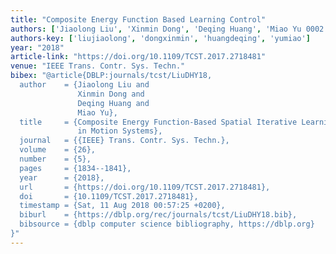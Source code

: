```yaml
---
title: "Composite Energy Function Based Learning Control"
authors: ['Jiaolong Liu', 'Xinmin Dong', 'Deqing Huang', 'Miao Yu 0002']
authors-key: ['liujiaolong', 'dongxinmin', 'huangdeqing', 'yumiao']
year: "2018"
article-link: "https://doi.org/10.1109/TCST.2017.2718481"
venue: "IEEE Trans. Contr. Sys. Techn."
bibex: "@article{DBLP:journals/tcst/LiuDHY18,
  author    = {Jiaolong Liu and
               Xinmin Dong and
               Deqing Huang and
               Miao Yu},
  title     = {Composite Energy Function-Based Spatial Iterative Learning Control
               in Motion Systems},
  journal   = {{IEEE} Trans. Contr. Sys. Techn.},
  volume    = {26},
  number    = {5},
  pages     = {1834--1841},
  year      = {2018},
  url       = {https://doi.org/10.1109/TCST.2017.2718481},
  doi       = {10.1109/TCST.2017.2718481},
  timestamp = {Sat, 11 Aug 2018 00:57:25 +0200},
  biburl    = {https://dblp.org/rec/journals/tcst/LiuDHY18.bib},
  bibsource = {dblp computer science bibliography, https://dblp.org}
}"
---
```

